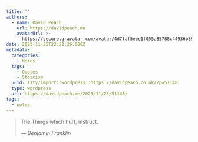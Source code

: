```yaml
---
title: ''
authors:
  - name: David Peach
    url: https://davidpeach.me
    avatarUrl: >-
      https://secure.gravatar.com/avatar/4d7faf5eee1f055a85788c44936b8995eaab6dfb004e7854ec747ccb272e91ee?s=96&d=mm&r=g
date: 2023-11-25T23:22:26.000Z
metadata:
  categories:
    - Notes
  tags:
    - Quotes
    - Stoicism
  uuid: 11ty/import::wordpress::https://davidpeach.co.uk/?p=51148
  type: wordpress
  url: https://davidpeach.me/2023/11/25/51148/
tags:
  - notes
---
```

> The Things which hurt, instruct.
> 
> <cite>— Benjamin Franklin</cite>